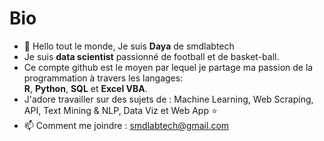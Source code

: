 # Bio

- 👋 Hello tout le monde, Je suis **Daya** de smdlabtech 
- Je suis **data scientist** passionné de football et de basket-ball.
- Ce compte github est le moyen par lequel je partage ma passion de la programmation à travers les langages:  
**R**, **Python**, **SQL** et **Excel VBA**.  
- J'adore travailler sur des sujets de : Machine Learning, Web Scraping, API, Text Mining & NLP, Data Viz et Web App ⭐
- 📫 Comment me joindre : smdlabtech@gmail.com
